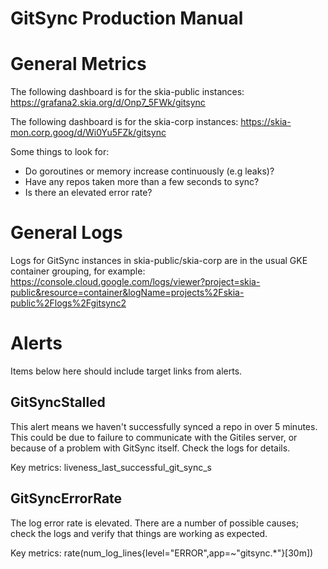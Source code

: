# GitSync Production Manual

# General Metrics

The following dashboard is for the skia-public instances:
<https://grafana2.skia.org/d/Onp7_5FWk/gitsync>

The following dashboard is for the skia-corp instances:
<https://skia-mon.corp.goog/d/Wi0Yu5FZk/gitsync>

Some things to look for:

- Do goroutines or memory increase continuously (e.g leaks)?
- Have any repos taken more than a few seconds to sync?
- Is there an elevated error rate?

# General Logs

Logs for GitSync instances in skia-public/skia-corp are in the usual
GKE container grouping, for example:
<https://console.cloud.google.com/logs/viewer?project=skia-public&resource=container&logName=projects%2Fskia-public%2Flogs%2Fgitsync2>

# Alerts

Items below here should include target links from alerts.

## GitSyncStalled

This alert means we haven't successfully synced a repo in over 5 minutes. This
could be due to failure to communicate with the Gitiles server, or because of a
problem with GitSync itself. Check the logs for details.

Key metrics: liveness_last_successful_git_sync_s

## GitSyncErrorRate

The log error rate is elevated. There are a number of possible causes; check the
logs and verify that things are working as expected.

Key metrics: rate(num_log_lines{level="ERROR",app=~"gitsync.\*"}[30m])
